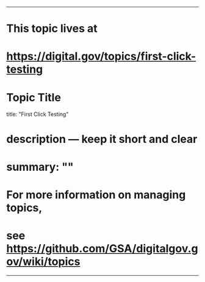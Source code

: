 
---
# This topic lives at
# https://digital.gov/topics/first-click-testing

# Topic Title
title: "First Click Testing"

# description — keep it short and clear
# summary: ""


# For more information on managing topics,
# see https://github.com/GSA/digitalgov.gov/wiki/topics
---